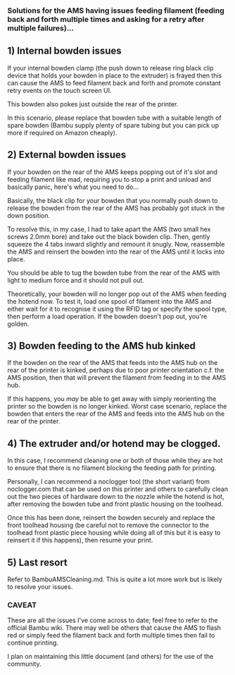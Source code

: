 ### Solutions for the AMS having issues feeding filament (feeding back and forth multiple times and asking for a retry after multiple failures)...

## 1) Internal bowden issues

If your internal bowden clamp (the push down to release ring black clip device that holds your bowden in place to the extruder) is frayed then this can cause the AMS to feed filament back and forth and promote constant retry events on the touch screen UI.

This bowden also pokes just outside the rear of the printer.

In this scenario, please replace that bowden tube with a suitable length of spare bowden (Bambu supply plenty of spare tubing but you can pick up more if required on Amazon cheaply).

## 2) External bowden issues

If your bowden on the rear of the AMS keeps popping out of it's slot and feeding filament like mad, requiring you to stop a print and unload and basically panic, here's what you need to do...

Basically, the black clip for your bowden that you normally push down to release the bowden from the rear of the AMS has probably got stuck in the down position.

To resolve this, in my case, I had to take apart the AMS (two small hex screws 2.0mm bore) and take out the black bowden clip.  Then, gently squeeze the 4 tabs inward slightly and remount it snugly.  Now, reassemble the AMS and reinsert the bowden into the rear of the AMS until it locks into place.

You should be able to tug the bowden tube from the rear of the AMS with light to medium force and it should not pull out.

Theoretically, your bowden will no longer pop out of the AMS when feeding the hotend now.  To test it, load one spool of filament into the AMS and either wait for it to recognise it using the RFID tag or specify the spool type, then perform a load operation.  If the bowden doesn't pop out, you're golden.

## 3) Bowden feeding to the AMS hub kinked

If the bowden on the rear of the AMS that feeds into the AMS hub on the rear of the printer is kinked, perhaps due to poor printer orientation c.f. the AMS position, then that will prevent the filament from feeding in to the AMS hub.

If this happens, you _may_ be able to get away with simply reorienting the printer so the bowden is no longer kinked.  Worst case scenario, replace the bowden that enters the rear of the AMS and feeds into the AMS hub on the rear of the printer.

## 4) The extruder and/or hotend may be clogged.

In this case, I recommend cleaning one or both of those while they are hot to ensure that there is no filament blocking the feeding path for printing.

Personally, I can recommend a noclogger tool (the short variant) from noclogger.com that can be used on this printer and others to carefully clean out the two pieces of hardware down to the nozzle while the hotend is hot, after removing the bowden tube and front plastic housing on the toolhead.

Once this has been done, reinsert the bowden securely and replace the front toolhead housing (be careful not to remove the connector to the toolhead front plastic piece housing while doing all of this but it is easy to reinsert it if this happens), then resume your print.  

## 5) Last resort

Refer to BambuAMSCleaning.md.  This is quite a lot more work but is likely to resolve your issues.

### CAVEAT

These are all the issues I've come across to date; feel free to refer to the official Bambu wiki.  There may well be others that cause the AMS to flash red or simply feed the filament back and forth multiple times then fail to continue printing.

I plan on maintaining this little document (and others) for the use of the community.

